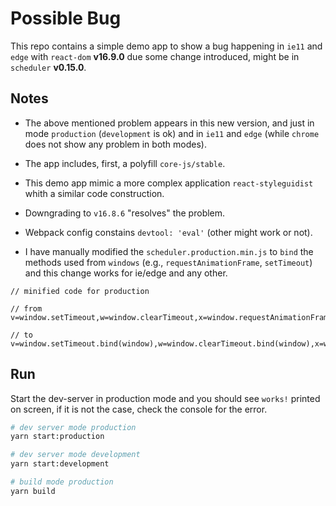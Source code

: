 # Possible Bug

This repo contains a simple demo app to show a bug happening in `ie11` and `edge` with `react-dom` **v16.9.0** due some change introduced, might be in `scheduler` **v0.15.0**.

## Notes

- The above mentioned problem appears in this new version, and just in mode `production` (`development` is ok) and in `ie11` and `edge` (while `chrome` does not show any problem in both modes).

- The app includes, first, a polyfill `core-js/stable`.

- This demo app mimic a more complex application `react-styleguidist` whith a similar code construction.

- Downgrading to `v16.8.6` "resolves" the problem.

- Webpack config constains `devtool: 'eval'` (other might work or not).

- I have manually modified the `scheduler.production.min.js` to `bind` the methods used from `windows` (e.g., `requestAnimationFrame`, `setTimeout`) and this change works for ie/edge and any other.

```text
// minified code for production

// from
v=window.setTimeout,w=window.clearTimeout,x=window.requestAnimationFrame,y=window.cancelAnimationFrame

// to
v=window.setTimeout.bind(window),w=window.clearTimeout.bind(window),x=window.requestAnimationFrame.bind(window),y=window.cancelAnimationFrame.bind(window)
```

## Run

Start the dev-server in production mode and you should see `works!` printed on screen, if it is not the case, check the console for the error.

```sh
# dev server mode production
yarn start:production

# dev server mode development
yarn start:development

# build mode production
yarn build
```
